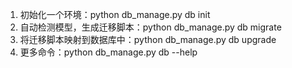 1. 初始化一个环境：python db_manage.py db init 
2. 自动检测模型，生成迁移脚本：python db_manage.py db migrate
3. 将迁移脚本映射到数据库中：python db_manage.py db upgrade 
4. 更多命令：python db_manage.py db --help